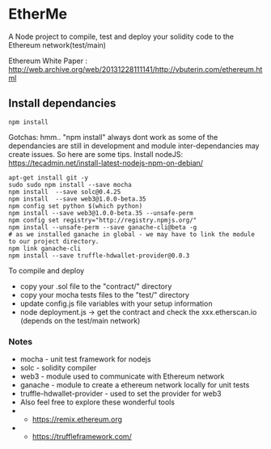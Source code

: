 # EtherMe
A Node project to compile, test and deploy your solidity code to the Ethereum network(test/main)

Ethereum White Paper : http://web.archive.org/web/20131228111141/http://vbuterin.com/ethereum.html

## Install dependancies
```npm install```

Gotchas: hmm.. "npm install" always dont work as some of the dependancies are still in development and module inter-dependancies may create issues. So here are some tips.
Install nodeJS: https://tecadmin.net/install-latest-nodejs-npm-on-debian/
```
apt-get install git -y
sudo sudo npm install --save mocha
npm install  --save solc@0.4.25
npm install  --save web3@1.0.0-beta.35
npm config set python $(which python)
npm install --save web3@1.0.0-beta.35 --unsafe-perm
npm config set registry="http://registry.npmjs.org/"
npm install --unsafe-perm --save ganache-cli@beta -g
# as we installed ganache in global - we may have to link the module to our project directory.
npm link ganache-cli
npm install --save truffle-hdwallet-provider@0.0.3
```

To compile and deploy
- copy your .sol file to the "contract/" directory
- copy your mocha tests files to the "test/" directory
- update config.js file variables with your setup information
- node deployment.js -> get the contract and check the xxx.etherscan.io (depends on the test/main network)


### Notes
* mocha - unit test framework for nodejs
* solc  - solidity compiler
* web3  - module used to communicate with Ethereum network
* ganache - module to create a ethereum network locally for unit tests
* truffle-hdwallet-provider - used to set the provider for web3
* Also feel free to explore these wonderful tools
* * https://remix.ethereum.org
* * https://truffleframework.com/

